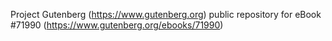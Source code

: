 Project Gutenberg (https://www.gutenberg.org) public repository
for eBook #71990 (https://www.gutenberg.org/ebooks/71990)
